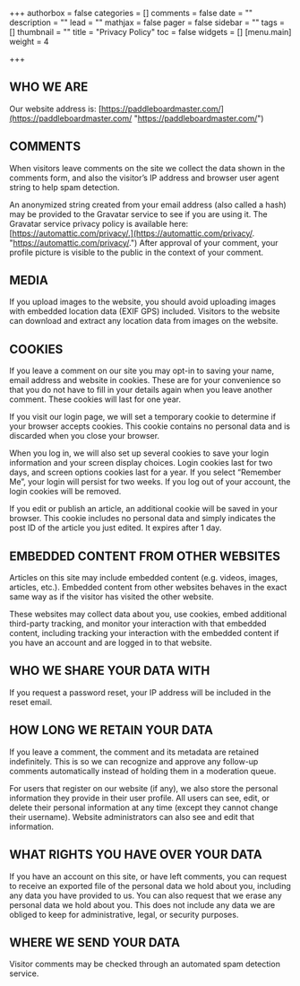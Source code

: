 +++
authorbox = false
categories = []
comments = false
date = ""
description = ""
lead = ""
mathjax = false
pager = false
sidebar = ""
tags = []
thumbnail = ""
title = "Privacy Policy"
toc = false
widgets = []
[menu.main]
weight = 4

+++
## WHO WE ARE

Our website address is: [https://paddleboardmaster.com/](https://paddleboardmaster.com/ "https://paddleboardmaster.com/")

## COMMENTS

When visitors leave comments on the site we collect the data shown in the comments form, and also the visitor’s IP address and browser user agent string to help spam detection.

An anonymized string created from your email address (also called a hash) may be provided to the Gravatar service to see if you are using it. The Gravatar service privacy policy is available here: [https://automattic.com/privacy/.](https://automattic.com/privacy/. "https://automattic.com/privacy/.") After approval of your comment, your profile picture is visible to the public in the context of your comment.

## MEDIA

If you upload images to the website, you should avoid uploading images with embedded location data (EXIF GPS) included. Visitors to the website can download and extract any location data from images on the website.

## COOKIES

If you leave a comment on our site you may opt-in to saving your name, email address and website in cookies. These are for your convenience so that you do not have to fill in your details again when you leave another comment. These cookies will last for one year.

If you visit our login page, we will set a temporary cookie to determine if your browser accepts cookies. This cookie contains no personal data and is discarded when you close your browser.

When you log in, we will also set up several cookies to save your login information and your screen display choices. Login cookies last for two days, and screen options cookies last for a year. If you select “Remember Me”, your login will persist for two weeks. If you log out of your account, the login cookies will be removed.

If you edit or publish an article, an additional cookie will be saved in your browser. This cookie includes no personal data and simply indicates the post ID of the article you just edited. It expires after 1 day.

## EMBEDDED CONTENT FROM OTHER WEBSITES

Articles on this site may include embedded content (e.g. videos, images, articles, etc.). Embedded content from other websites behaves in the exact same way as if the visitor has visited the other website.

These websites may collect data about you, use cookies, embed additional third-party tracking, and monitor your interaction with that embedded content, including tracking your interaction with the embedded content if you have an account and are logged in to that website.

## WHO WE SHARE YOUR DATA WITH

If you request a password reset, your IP address will be included in the reset email.

## HOW LONG WE RETAIN YOUR DATA

If you leave a comment, the comment and its metadata are retained indefinitely. This is so we can recognize and approve any follow-up comments automatically instead of holding them in a moderation queue.

For users that register on our website (if any), we also store the personal information they provide in their user profile. All users can see, edit, or delete their personal information at any time (except they cannot change their username). Website administrators can also see and edit that information.

## WHAT RIGHTS YOU HAVE OVER YOUR DATA

If you have an account on this site, or have left comments, you can request to receive an exported file of the personal data we hold about you, including any data you have provided to us. You can also request that we erase any personal data we hold about you. This does not include any data we are obliged to keep for administrative, legal, or security purposes.

## WHERE WE SEND YOUR DATA

Visitor comments may be checked through an automated spam detection service.